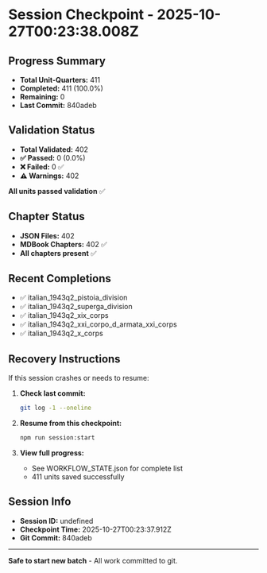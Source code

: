 # Session Checkpoint - 2025-10-27T00:23:38.008Z

## Progress Summary

- **Total Unit-Quarters:** 411
- **Completed:** 411 (100.0%)
- **Remaining:** 0
- **Last Commit:** 840adeb

## Validation Status

- **Total Validated:** 402
- **✅ Passed:** 0 (0.0%)
- **❌ Failed:** 0 ✅
- **⚠️ Warnings:** 402

**All units passed validation** ✅

## Chapter Status

- **JSON Files:** 402
- **MDBook Chapters:** 402 ✅
- **All chapters present** ✅

## Recent Completions

- ✅ italian_1943q2_pistoia_division
- ✅ italian_1943q2_superga_division
- ✅ italian_1943q2_xix_corps
- ✅ italian_1943q2_xxi_corpo_d_armata_xxi_corps
- ✅ italian_1943q2_x_corps

## Recovery Instructions

If this session crashes or needs to resume:

1. **Check last commit:**
   ```bash
   git log -1 --oneline
   ```

2. **Resume from this checkpoint:**
   ```bash
   npm run session:start
   ```

3. **View full progress:**
   - See WORKFLOW_STATE.json for complete list
   - 411 units saved successfully

## Session Info

- **Session ID:** undefined
- **Checkpoint Time:** 2025-10-27T00:23:37.912Z
- **Git Commit:** 840adeb

---

**Safe to start new batch** - All work committed to git.
